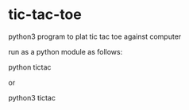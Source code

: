 # tic-tac-toe

python3 program to plat tic tac toe against computer

run as a python module as follows:

python tictac

or

python3 tictac
